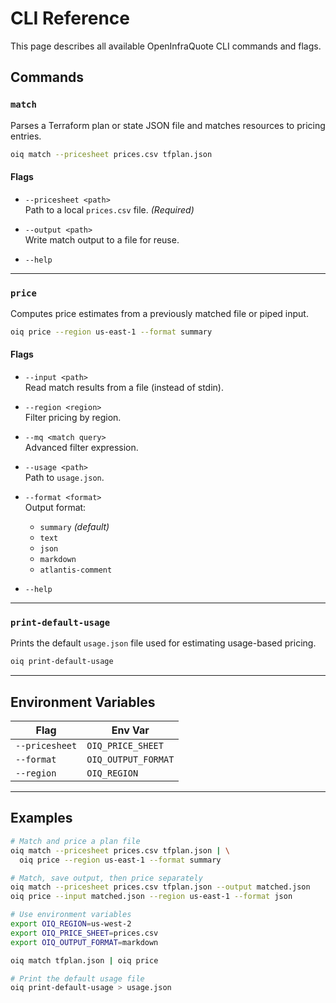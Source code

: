 # CLI Reference

This page describes all available OpenInfraQuote CLI commands and flags.

## Commands

### `match`

Parses a Terraform plan or state JSON file and matches resources to pricing entries.

```bash
oiq match --pricesheet prices.csv tfplan.json
```

#### Flags

- `--pricesheet <path>`  
  Path to a local `prices.csv` file. *(Required)*

- `--output <path>`  
  Write match output to a file for reuse.

- `--help`

---

### `price`

Computes price estimates from a previously matched file or piped input.

```bash
oiq price --region us-east-1 --format summary
```

#### Flags

- `--input <path>`  
  Read match results from a file (instead of stdin).

- `--region <region>`  
  Filter pricing by region.

- `--mq <match query>`  
  Advanced filter expression.

- `--usage <path>`  
  Path to `usage.json`.

- `--format <format>`  
  Output format:
    - `summary` *(default)*
    - `text`
    - `json`
    - `markdown`
    - `atlantis-comment`

- `--help`

---

### `print-default-usage`

Prints the default `usage.json` file used for estimating usage-based pricing.

```bash
oiq print-default-usage
```

---

## Environment Variables

| Flag               | Env Var             |
|--------------------|---------------------|
| `--pricesheet`     | `OIQ_PRICE_SHEET`   |
| `--format`         | `OIQ_OUTPUT_FORMAT` |
| `--region`         | `OIQ_REGION`        |

---

## Examples

```bash
# Match and price a plan file
oiq match --pricesheet prices.csv tfplan.json | \
  oiq price --region us-east-1 --format summary

# Match, save output, then price separately
oiq match --pricesheet prices.csv tfplan.json --output matched.json
oiq price --input matched.json --region us-east-1 --format json

# Use environment variables
export OIQ_REGION=us-west-2
export OIQ_PRICE_SHEET=prices.csv
export OIQ_OUTPUT_FORMAT=markdown

oiq match tfplan.json | oiq price

# Print the default usage file
oiq print-default-usage > usage.json
```
